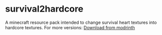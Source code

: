 # survival2hardcore
A minecraft resource pack intended to change survival heart textures into hardcore textures.
For more versions: [Download from modrinth](https://modrinth.com/resourcepack/survival2hardcore)
